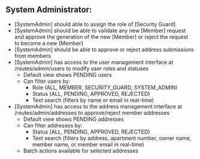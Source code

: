 ## System Administrator:
- [SystemAdmin] should able to assign the role of [Security Guard]
- [SystemAdmin] should be able to validate any new [Member] request and approve the generation of the new [Member] or reject the request to become a new [Member]
- [SystemAdmin] should be able to approve or reject address submissions from members
- [SystemAdmin] has access to the user management interface at /routes/admin/users to modify user roles and statuses
  - Default view shows PENDING users
  - Can filter users by:
    - Role (ALL, MEMBER, SECURITY_GUARD, SYSTEM_ADMIN)
    - Status (ALL, PENDING, APPROVED, REJECTED)
    - Text search (filters by name or email in real-time)
- [SystemAdmin] has access to the address management interface at /routes/admin/addresses to approve/reject member addresses
  - Default view shows PENDING addresses
  - Can filter addresses by:
    - Status (ALL, PENDING, APPROVED, REJECTED)
    - Text search (filters by address, apartment number, owner name, member name, or member email in real-time)
  - Batch actions available for selected addresses 